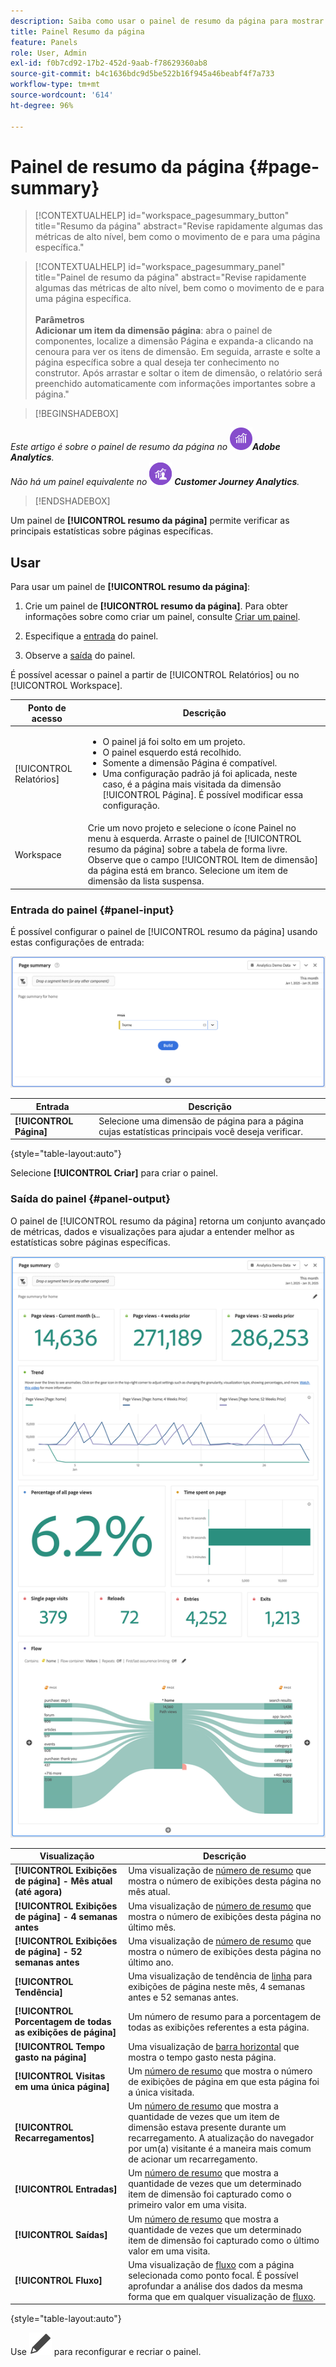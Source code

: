 ```yaml
---
description: Saiba como usar o painel de resumo da página para mostrar as informações de resumo de uma página selecionada.
title: Painel Resumo da página
feature: Panels
role: User, Admin
exl-id: f0b7cd92-17b2-452d-9aab-f78629360ab8
source-git-commit: b4c1636bdc9d5be522b16f945a46beabf4f7a733
workflow-type: tm+mt
source-wordcount: '614'
ht-degree: 96%

---
```


# Painel de resumo da página {#page-summary}

<!-- markdownlint-disable MD034 -->

>[!CONTEXTUALHELP]
>id="workspace_pagesummary_button"
>title="Resumo da página"
>abstract="Revise rapidamente algumas das métricas de alto nível, bem como o movimento de e para uma página específica."

<!-- markdownlint-enable MD034 -->

<!-- markdownlint-disable MD034 -->

>[!CONTEXTUALHELP]
>id="workspace_pagesummary_panel"
>title="Painel de resumo da página"
>abstract="Revise rapidamente algumas das métricas de alto nível, bem como o movimento de e para uma página específica.<br/><br/>**Parâmetros &#x200B;**<br/>**Adicionar um item da dimensão página**: abra o painel de componentes, localize a dimensão Página e expanda-a clicando na cenoura para ver os itens de dimensão. Em seguida, arraste e solte a página específica sobre a qual deseja ter conhecimento no construtor. Após arrastar e soltar o item de dimensão, o relatório será preenchido automaticamente com informações importantes sobre a página."

<!-- markdownlint-enable MD034 -->


>[!BEGINSHADEBOX]

_Este artigo é sobre o painel de resumo da página no_ ![AdobeAnalytics](/help/assets/icons/AdobeAnalytics.svg) _&#x200B;**Adobe Analytics**._<br/>_Não há um painel equivalente no_ ![CustomerJourneyAnalytics](/help/assets/icons/CustomerJourneyAnalytics.svg) _&#x200B;**Customer Journey Analytics**._

>[!ENDSHADEBOX]

Um painel de **[!UICONTROL resumo da página]** permite verificar as principais estatísticas sobre páginas específicas.

## Usar

Para usar um painel de **[!UICONTROL resumo da página]**:

1. Crie um painel de **[!UICONTROL resumo da página]**. Para obter informações sobre como criar um painel, consulte [Criar um painel](panels.md#create-a-panel).

1. Especifique a [entrada](#panel-input) do painel.

1. Observe a [saída](#panel-output) do painel.



É possível acessar o painel a partir de [!UICONTROL Relatórios] ou no [!UICONTROL Workspace].

| Ponto de acesso | Descrição |
| --- | --- |
| [!UICONTROL Relatórios] | <ul><li>O painel já foi solto em um projeto.</li><li>O painel esquerdo está recolhido.</li><li>Somente a dimensão Página é compatível.</li><li>Uma configuração padrão já foi aplicada, neste caso, é a página mais visitada da dimensão [!UICONTROL Página]. É possível modificar essa configuração.</li></ul> |
| Workspace | Crie um novo projeto e selecione o ícone Painel no menu à esquerda. Arraste o painel de [!UICONTROL resumo da página] sobre a tabela de forma livre. Observe que o campo [!UICONTROL Item de dimensão] da página está em branco. Selecione um item de dimensão da lista suspensa. |

### Entrada do painel {#panel-input}

É possível configurar o painel de [!UICONTROL resumo da página] usando estas configurações de entrada:

![Resumo de entrada da página](assets/page-summary-input.png)

| Entrada | Descrição |
| --- | --- |
| **[!UICONTROL Página]** | Selecione uma dimensão de página para a página cujas estatísticas principais você deseja verificar. |

{style="table-layout:auto"}


Selecione **[!UICONTROL Criar]** para criar o painel.

### Saída do painel {#panel-output}

O painel de [!UICONTROL resumo da página] retorna um conjunto avançado de métricas, dados e visualizações para ajudar a entender melhor as estatísticas sobre páginas específicas.

![Painel de resumo da página](assets/page-summary-output.png)

| Visualização | Descrição |
| --- | --- |
| **[!UICONTROL Exibições de página] - Mês atual (até agora)** | Uma visualização de [número de resumo](/help/analyze/analysis-workspace/visualizations/summary-number-change.md) que mostra o número de exibições desta página no mês atual. |
| **[!UICONTROL Exibições de página] - 4 semanas antes** | Uma visualização de [número de resumo](/help/analyze/analysis-workspace/visualizations/summary-number-change.md) que mostra o número de exibições desta página no último mês. |
| **[!UICONTROL Exibições de página] - 52 semanas antes** | Uma visualização de [número de resumo](/help/analyze/analysis-workspace/visualizations/summary-number-change.md) que mostra o número de exibições desta página no último ano. |
| **[!UICONTROL Tendência]** | Uma visualização de tendência de [linha](/help/analyze/analysis-workspace/visualizations/line.md) para exibições de página neste mês, 4 semanas antes e 52 semanas antes. |
| **[!UICONTROL Porcentagem de todas as exibições de página]** | Um número de resumo para a porcentagem de todas as exibições referentes a esta página. |
| **[!UICONTROL Tempo gasto na página]** | Uma visualização de [barra horizontal](/help/analyze/analysis-workspace/visualizations/horizontal-bar.md) que mostra o tempo gasto nesta página. |
| **[!UICONTROL Visitas em uma única página]** | Um [número de resumo](/help/analyze/analysis-workspace/visualizations/summary-number-change.md) que mostra o número de exibições de página em que esta página foi a única visitada. |
| **[!UICONTROL Recarregamentos]** | Um [número de resumo](/help/analyze/analysis-workspace/visualizations/summary-number-change.md) que mostra a quantidade de vezes que um item de dimensão estava presente durante um recarregamento. A atualização do navegador por um(a) visitante é a maneira mais comum de acionar um recarregamento. |
| **[!UICONTROL Entradas]** | Um [número de resumo](/help/analyze/analysis-workspace/visualizations/summary-number-change.md) que mostra a quantidade de vezes que um determinado item de dimensão foi capturado como o primeiro valor em uma visita.  |
| **[!UICONTROL Saídas]** | Um [número de resumo](/help/analyze/analysis-workspace/visualizations/summary-number-change.md) que mostra a quantidade de vezes que um determinado item de dimensão foi capturado como o último valor em uma visita.  |
| **[!UICONTROL Fluxo]** | Uma visualização de [fluxo](/help/analyze/analysis-workspace/visualizations/c-flow/flow.md) com a página selecionada como ponto focal. É possível aprofundar a análise dos dados da mesma forma que em qualquer visualização de [fluxo](/help/analyze/analysis-workspace/visualizations/c-flow/create-flow.md). |

{style="table-layout:auto"}

Use ![Editar](/help/assets/icons/Edit.svg) para reconfigurar e recriar o painel.
